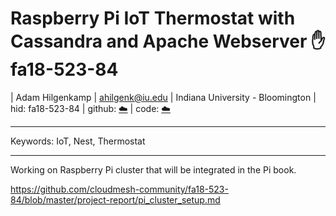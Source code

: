 # Raspberry Pi IoT Thermostat with Cassandra and Apache Webserver :hand: fa18-523-84

| Adam Hilgenkamp 
| ahilgenk@iu.edu 
| Indiana University - Bloomington 
| hid: fa18-523-84 
| github: [:cloud:](https://github.com/cloudmesh-community/fa18-523-84/edit/master/project-report/report.md)
| code: [:cloud:](https://github.com/cloudmesh-community/fa18-523-84/tree/master/project-code)

---

Keywords: IoT, Nest, Thermostat

---

Working on Raspberry Pi cluster that will be integrated in the Pi book.

https://github.com/cloudmesh-community/fa18-523-84/blob/master/project-report/pi_cluster_setup.md
